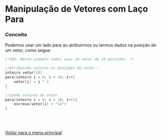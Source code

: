 # Manipulação de Vetores com Laço Para

### Conceito
Podemos usar um lado para ao atribuirmos ou lermos dados na posição de um vetor, como segue:
```c
/*OBS: Neste exemplo vamos usar um vetor de 10 posições. */

//Atribuindo valores as posições do vetor :
inteiro vetor[10]
para(inteiro i = 0; i < 10; i++{
	vetor[i] = i * 2
}

//Lendo valores do vetor
para(inteiro i = 0; i < 10; i++){
	escreva(vetor[i] + "\n")
}
```
<br/>
<br/>

[Voltar para o menu principal](https://github.com/Joshpcbrrj/Boson_treinamentos-Logica_de_programacao_com_portugol_studio)



